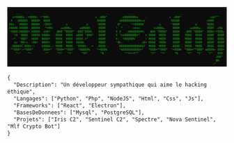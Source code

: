<img src="https://raw.githubusercontent.com/mael0salah/mael0salah/refs/heads/main/bg.png">

```
{
  "Description": "Un développeur sympathique qui aime le hacking éthique",
  "Langages": ["Python", "Php", "NodeJS", "Html", "Css", "Js"],
  "Frameworks": ["React", "Electron"],
  "BasesDeDonnees": ["Mysql", "PostgreSQL"],
  "Projets": ["Iris C2", "Sentinel C2", "Spectre", "Nova Sentinel", "Mlf Crypto Bot"]
}
```

